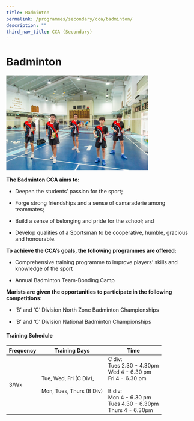 ```yaml
---
title: Badminton
permalink: /programmes/secondary/cca/badminton/
description: ""
third_nav_title: CCA (Secondary)
---
```

# Badminton

<img src="/images/CCA/Secondary/Badminton_1.jpg"  
     style="width:75%">


**The Badminton CCA aims to:** 

*   Deepen the students’ passion for the sport;   
    
*   Forge strong friendships and a sense of camaraderie among teammates;   
    
*   Build a sense of belonging and pride for the school; and   
    
*   Develop qualities of a Sportsman to be cooperative, humble, gracious and honourable.   
    

**To achieve the CCA’s goals, the following programmes are offered:** 

*   Comprehensive training programme to improve players’ skills and knowledge of the sport  
    
*   Annual Badminton Team-Bonding Camp

  

**Marists are given the opportunities to participate in the following competitions:** 

*   ‘B’ and ‘C’ Division North Zone Badminton Championships   
    
*   ‘B’ and ‘C’ Division National Badminton Championships

#### Training Schedule

<table>
<thead>
  <tr>
    <th>Frequency</th>
    <th>Training Days</th>
    <th>Time</th>
  </tr>
</thead>
<tbody>
  <tr>
    <td>3/Wk</td>
    <td>Tue, Wed, Fri (C Div),<br><br>Mon, Tues, Thurs (B Div)</td>
    <td>C div:<br>Tues 2.30 - 4.30pm<br>Wed  4 - 6.30 pm<br>Fri 4 - 6.30 pm<br><br>B div:<br>Mon 4 - 6.30 pm<br>Tues 4.30 - 6.30pm<br>Thurs 4 - 6.30pm</td>
  </tr>
</tbody>
</table>